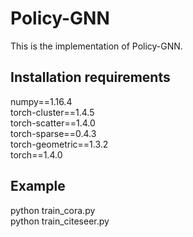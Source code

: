 # Policy-GNN
This is the implementation of Policy-GNN.

## Installation requirements
numpy==1.16.4  <br />
torch-cluster==1.4.5  <br />
torch-scatter==1.4.0  <br />
torch-sparse==0.4.3  <br />
torch-geometric==1.3.2  <br />
torch==1.4.0

## Example
python train_cora.py <br />
python train_citeseer.py
